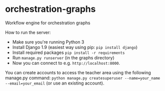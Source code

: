 # orchestration-graphs
Workflow engine for orchestration graphs

How to run the server:
* Make sure you're running Python 3
* Install Django 1.9 (easiest way using pip: `pip install django`)
* Install required packages `pip install -r requirements`
* Run `manage.py runserver` (in the graphs directory)
* Now you can connect to e.g. `http://localhost:8000`.


You can create accounts to access the teacher area using the following manage.py command:
`python manage.py createsuperuser --name=your_name --email=your_email`
(or use an existing account).
